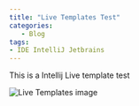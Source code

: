```yaml
---
title: "Live Templates Test" 
categories:
   - Blog
tags:
- IDE IntelliJ Jetbrains
---
```


This is a Intellij Live template test

![Live Templates image](/assets/posts/images/live.templates.png)
